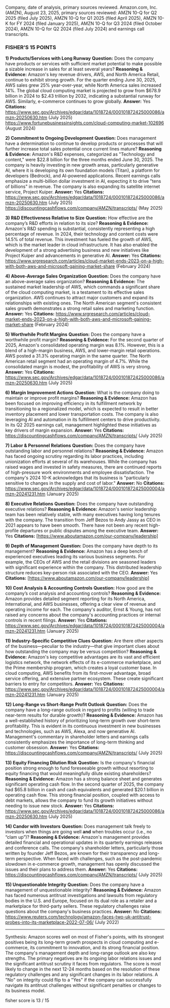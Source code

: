 Company, date of analysis, primary sources reviewed.
Amazon.com, Inc. (AMZN), August 23, 2025, primary sources reviewed: AMZN 10-Q for Q2 2025 (filed July 2025), AMZN 10-Q for Q1 2025 (filed April 2025), AMZN 10-K for FY 2024 (filed January 2025), AMZN 10-Q for Q3 2024 (filed October 2024), AMZN 10-Q for Q2 2024 (filed July 2024) and earnings call transcripts.

### FISHER’S 15 POINTS

**1) Products/Services with Long Runway**
**Question:** Does the company have products or services with sufficient market potential to make possible a sizable increase in sales for at least several years?
**Reasoning & Evidence:** Amazon's key revenue drivers, AWS, and North America Retail, continue to exhibit strong growth. For the quarter ending June 30, 2025, AWS sales grew 25% year-over-year, while North America sales increased 14%. The global cloud computing market is projected to grow from $678.9 billion in 2024 to $2.43 trillion by 2032, indicating a substantial runway for AWS. Similarly, e-commerce continues to grow globally.
**Answer:** Yes
**Citations:**
 https://www.sec.gov/Archives/edgar/data/1018724/000101872425000086/amzn-20250630.htm (July 2025)
 https://www.fortunebusinessinsights.com/cloud-computing-market-102696 (August 2024)

**2) Commitment to Ongoing Development**
**Question:** Does management have a determination to continue to develop products or processes that will further increase total sales potential once current lines mature?
**Reasoning & Evidence:** Amazon's R&D expenses, categorized as "Technology and content," were $22.8 billion for the three months ended June 30, 2025. The company is heavily investing in new growth areas, particularly generative AI, where it is developing its own foundation models (Titan), a platform for developers (Bedrock), and AI-powered applications. Recent earnings calls emphasize a multi-billion dollar investment in AI, expecting it to drive "tens of billions" in revenue. The company is also expanding its satellite internet service, Project Kuiper.
**Answer:** Yes
**Citations:**
 https://www.sec.gov/Archives/edgar/data/1018724/000101872425000086/amzn-20250630.htm (July 2025)
 https://discountingcashflows.com/company/AMZN/transcripts/ (May 2025)

**3) R&D Effectiveness Relative to Size**
**Question:** How effective are the company’s R&D efforts in relation to its size?
**Reasoning & Evidence:** Amazon's R&D spending is substantial, consistently representing a high percentage of revenue. In 2024, their technology and content costs were 14.5% of total revenue. This investment has fueled the growth of AWS, which is the market leader in cloud infrastructure. It has also enabled the development of a strong advertising business and new initiatives like Project Kuiper and advancements in generative AI.
**Answer:** Yes
**Citations:**
 https://www.srgresearch.com/articles/cloud-market-ends-2023-on-a-high-with-both-aws-and-microsoft-gaining-market-share (February 2024)

**4) Above-Average Sales Organization**
**Question:** Does the company have an above-average sales organization?
**Reasoning & Evidence:** The sustained market leadership of AWS, which commands a significant share of the cloud computing market, is a testament to its effective sales organization. AWS continues to attract major customers and expand its relationships with existing ones. The North American segment's consistent sales growth demonstrates a strong retail sales and marketing function.
**Answer:** Yes
**Citations:**
 https://www.srgresearch.com/articles/cloud-market-ends-2023-on-a-high-with-both-aws-and-microsoft-gaining-market-share (February 2024)

**5) Worthwhile Profit Margins**
**Question:** Does the company have a worthwhile profit margin?
**Reasoning & Evidence:** For the second quarter of 2025, Amazon's consolidated operating margin was 8.1%. However, this is a blend of a high-margin business, AWS, and lower-margin retail operations. AWS posted a 31.3% operating margin in the same quarter. The North American retail segment had an operating margin of 4.7%. While the consolidated margin is modest, the profitability of AWS is very strong.
**Answer:** Yes
**Citations:**
 https://www.sec.gov/Archives/edgar/data/1018724/000101872425000086/amzn-20250630.htm (July 2025)

**6) Margin Improvement Actions**
**Question:** What is the company doing to maintain or improve profit margins?
**Reasoning & Evidence:** Amazon has been focused on improving efficiency in its fulfillment network by transitioning to a regionalized model, which is expected to result in better inventory placement and lower transportation costs. The company is also leveraging AI and automation in its fulfillment centers to drive productivity. In its Q2 2025 earnings call, management highlighted these initiatives as key drivers of margin expansion.
**Answer:** Yes
**Citations:**
 https://discountingcashflows.com/company/AMZN/transcripts/ (July 2025)

**7) Labor & Personnel Relations**
**Question:** Does the company have outstanding labor and personnel relations?
**Reasoning & Evidence:** Amazon has faced ongoing scrutiny regarding its labor practices, including unionization efforts at several of its warehouses. While the company has raised wages and invested in safety measures, there are continued reports of high-pressure work environments and employee dissatisfaction. The company's 2024 10-K acknowledges that its business is "particularly sensitive to changes in the supply and cost of labor."
**Answer:** No
**Citations:**
 https://www.sec.gov/Archives/edgar/data/1018724/000101872425000004/amzn-20241231.htm (January 2025)

**8) Executive Relations**
**Question:** Does the company have outstanding executive relations?
**Reasoning & Evidence:** Amazon's senior leadership team has been relatively stable, with many executives having long tenures with the company. The transition from Jeff Bezos to Andy Jassy as CEO in 2021 appears to have been smooth. There have not been any recent high-profile departures or public disputes among the executive team.
**Answer:** Yes
**Citations:**
[https://www.aboutamazon.com/our-company/leadership]

**9) Depth of Management**
**Question:** Does the company have depth to its management?
**Reasoning & Evidence:** Amazon has a deep bench of experienced executives leading its various business segments. For example, the CEOs of AWS and the retail divisions are seasoned leaders with significant experience within the company. This distributed leadership structure reduces key-person risk associated with the CEO.
**Answer:** Yes
**Citations:**
[https://www.aboutamazon.com/our-company/leadership]

**10) Cost Analysis & Accounting Controls**
**Question:** How good are the company’s cost analysis and accounting controls?
**Reasoning & Evidence:** Amazon provides detailed segment reporting for its North America, International, and AWS businesses, offering a clear view of revenue and operating income for each. The company's auditor, Ernst & Young, has not raised any concerns about the company's accounting practices or internal controls in recent filings.
**Answer:** Yes
**Citations:**
 https://www.sec.gov/Archives/edgar/data/1018724/000101872425000004/amzn-20241231.htm (January 2025)

**11) Industry-Specific Competitive Clues**
**Question:** Are there other aspects of the business—peculiar to the industry—that give important clues about how outstanding the company may be versus competition?
**Reasoning & Evidence:** Amazon's key competitive advantages are its vast and efficient logistics network, the network effects of its e-commerce marketplace, and the Prime membership program, which creates a loyal customer base. In cloud computing, AWS benefits from its first-mover advantage, broad service offering, and extensive partner ecosystem. These create significant barriers to entry for competitors.
**Answer:** Yes
**Citations:**
 https://www.sec.gov/Archives/edgar/data/1018724/000101872425000004/amzn-20241231.htm (January 2025)

**12) Long-Range vs Short-Range Profit Outlook**
**Question:** Does the company have a long-range outlook in regard to profits (willing to trade near-term results for durable growth)?
**Reasoning & Evidence:** Amazon has a well-established history of prioritizing long-term growth over short-term profitability. This is evident in its continuous investment in new businesses and technologies, such as AWS, Alexa, and now generative AI. Management's commentary in shareholder letters and earnings calls consistently emphasizes the importance of long-term thinking and customer obsession.
**Answer:** Yes
**Citations:**
 https://discountingcashflows.com/company/AMZN/transcripts/ (July 2025)

**13) Equity Financing Dilution Risk**
**Question:** Is the company's financial position strong enough to fund foreseeable growth without resorting to equity financing that would meaningfully dilute existing shareholders?
**Reasoning & Evidence:** Amazon has a strong balance sheet and generates significant operating cash flow. In the second quarter of 2025, the company had $65.8 billion in cash and cash equivalents and generated $20.1 billion in operating cash flow. This strong financial position, coupled with access to debt markets, allows the company to fund its growth initiatives without needing to issue new stock.
**Answer:** Yes
**Citations:**
 https://www.sec.gov/Archives/edgar/data/1018724/000101872425000086/amzn-20250630.htm (July 2025)

**14) Candor with Investors**
**Question:** Does management talk freely to investors when things are going well **and** when troubles occur (i.e., no “clam up”)?
**Reasoning & Evidence:** Amazon's management provides detailed financial and operational updates in its quarterly earnings releases and conference calls. The company's shareholder letters, particularly those written by founder Jeff Bezos, are known for their transparency and long-term perspective. When faced with challenges, such as the post-pandemic slowdown in e-commerce growth, management has openly discussed the issues and their plans to address them.
**Answer:** Yes
**Citations:**
 https://discountingcashflows.com/company/AMZN/transcripts/ (July 2025)

**15) Unquestionable Integrity**
**Question:** Does the company have a management of unquestionable integrity?
**Reasoning & Evidence:** Amazon has faced numerous antitrust investigations and lawsuits from regulatory bodies in the U.S. and Europe, focused on its dual role as a retailer and a marketplace for third-party sellers. These regulatory challenges raise questions about the company's business practices.
**Answer:** No
**Citations:**
 https://www.reuters.com/technology/amazon-faces-two-uk-antitrust-probes-into-its-marketplace-2022-07-06/ (July 2022)

---
Synthesis:
Amazon scores well on most of Fisher's points, with its strongest positives being its long-term growth prospects in cloud computing and e-commerce, its commitment to innovation, and its strong financial position. The company's management depth and long-range outlook are also key strengths. The primary negatives are its ongoing labor relations issues and the significant antitrust scrutiny it faces from regulators. The score is most likely to change in the next 12-24 months based on the resolution of these regulatory challenges and any significant changes in its labor relations. A "No" on integrity could flip to a "Yes" if the company can successfully navigate its antitrust challenges without significant penalties or changes to its business model.

fisher score is 13 / 15